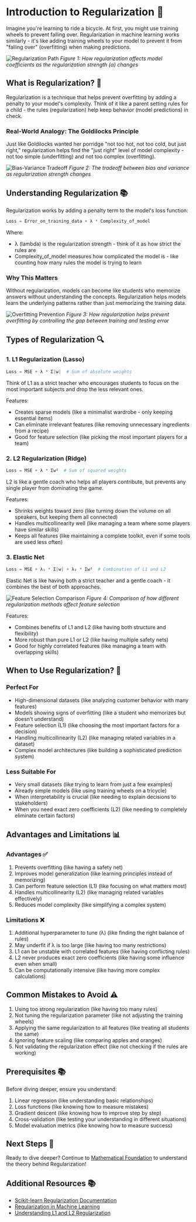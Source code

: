 # Introduction to Regularization 🎯

Imagine you're learning to ride a bicycle. At first, you might use training wheels to prevent falling over. Regularization in machine learning works similarly - it's like adding training wheels to your model to prevent it from "falling over" (overfitting) when making predictions.

![Regularization Path](assets/regularization_path.png)
*Figure 1: How regularization affects model coefficients as the regularization strength (α) changes*

## What is Regularization? 🤔

Regularization is a technique that helps prevent overfitting by adding a penalty to your model's complexity. Think of it like a parent setting rules for a child - the rules (regularization) help keep behavior (model predictions) in check.

### Real-World Analogy: The Goldilocks Principle

Just like Goldilocks wanted her porridge "not too hot, not too cold, but just right," regularization helps find the "just right" level of model complexity - not too simple (underfitting) and not too complex (overfitting).

![Bias-Variance Tradeoff](assets/bias_variance_tradeoff.png)
*Figure 2: The tradeoff between bias and variance as regularization strength changes*

## Understanding Regularization 📚

Regularization works by adding a penalty term to the model's loss function:

```python
Loss = Error_on_training_data + λ * Complexity_of_model
```

Where:

- λ (lambda) is the regularization strength - think of it as how strict the rules are
- Complexity_of_model measures how complicated the model is - like counting how many rules the model is trying to learn

### Why This Matters

Without regularization, models can become like students who memorize answers without understanding the concepts. Regularization helps models learn the underlying patterns rather than just memorizing the training data.

![Overfitting Prevention](assets/overfitting_prevention.png)
*Figure 3: How regularization helps prevent overfitting by controlling the gap between training and testing error*

## Types of Regularization 🔍

### 1. L1 Regularization (Lasso)

```python
Loss = MSE + λ * Σ|w|  # Sum of absolute weights
```

Think of L1 as a strict teacher who encourages students to focus on the most important subjects and drop the less relevant ones.

Features:

- Creates sparse models (like a minimalist wardrobe - only keeping essential items)
- Can eliminate irrelevant features (like removing unnecessary ingredients from a recipe)
- Good for feature selection (like picking the most important players for a team)

### 2. L2 Regularization (Ridge)

```python
Loss = MSE + λ * Σw²  # Sum of squared weights
```

L2 is like a gentle coach who helps all players contribute, but prevents any single player from dominating the game.

Features:

- Shrinks weights toward zero (like turning down the volume on all speakers, but keeping them all connected)
- Handles multicollinearity well (like managing a team where some players have similar skills)
- Keeps all features (like maintaining a complete toolkit, even if some tools are used less often)

### 3. Elastic Net

```python
Loss = MSE + λ₁ * Σ|w| + λ₂ * Σw²  # Combination of L1 and L2
```

Elastic Net is like having both a strict teacher and a gentle coach - it combines the best of both approaches.

![Feature Selection Comparison](assets/feature_selection.png)
*Figure 4: Comparison of how different regularization methods affect feature selection*

Features:

- Combines benefits of L1 and L2 (like having both structure and flexibility)
- More robust than pure L1 or L2 (like having multiple safety nets)
- Good for highly correlated features (like managing a team with overlapping skills)

## When to Use Regularization? 🎯

### Perfect For

- High-dimensional datasets (like analyzing customer behavior with many features)
- Models showing signs of overfitting (like a student who memorizes but doesn't understand)
- Feature selection (L1) (like choosing the most important factors for a decision)
- Handling multicollinearity (L2) (like managing related variables in a dataset)
- Complex model architectures (like building a sophisticated prediction system)

### Less Suitable For

- Very small datasets (like trying to learn from just a few examples)
- Already simple models (like using training wheels on a tricycle)
- When interpretability is crucial (like needing to explain decisions to stakeholders)
- When you need exact zero coefficients (L2) (like needing to completely eliminate certain factors)

## Advantages and Limitations 📊

### Advantages ✅

1. Prevents overfitting (like having a safety net)
2. Improves model generalization (like learning principles instead of memorizing)
3. Can perform feature selection (L1) (like focusing on what matters most)
4. Handles multicollinearity (L2) (like managing related variables effectively)
5. Reduces model complexity (like simplifying a complex system)

### Limitations ❌

1. Additional hyperparameter to tune (λ) (like finding the right balance of rules)
2. May underfit if λ is too large (like having too many restrictions)
3. L1 can be unstable with correlated features (like having conflicting rules)
4. L2 never produces exact zero coefficients (like having some influence even when small)
5. Can be computationally intensive (like having more complex calculations)

## Common Mistakes to Avoid ⚠️

1. Using too strong regularization (like having too many rules)
2. Not tuning the regularization parameter (like not adjusting the training wheels)
3. Applying the same regularization to all features (like treating all students the same)
4. Ignoring feature scaling (like comparing apples and oranges)
5. Not validating the regularization effect (like not checking if the rules are working)

## Prerequisites 📚

Before diving deeper, ensure you understand:

1. Linear regression (like understanding basic relationships)
2. Loss functions (like knowing how to measure mistakes)
3. Gradient descent (like knowing how to improve step by step)
4. Cross-validation (like testing your understanding in different situations)
5. Model evaluation metrics (like knowing how to measure success)

## Next Steps 🚀

Ready to dive deeper? Continue to [Mathematical Foundation](2-math-foundation.md) to understand the theory behind Regularization!

## Additional Resources 📚

- [Scikit-learn Regularization Documentation](https://scikit-learn.org/stable/modules/linear_model.html)
- [Regularization in Machine Learning](https://towardsdatascience.com/regularization-in-machine-learning-76441ddcf99a)
- [Understanding L1 and L2 Regularization](https://www.analyticsvidhya.com/blog/2016/01/complete-tutorial-ridge-lasso-regression-python/)
